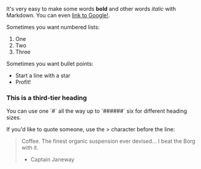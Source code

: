It's very easy to make some words **bold** and other words *italic* with Markdown. 
You can even [link to Google!](http://google.com).

Sometimes you want numbered lists:

1. One
2. Two
3. Three

Sometimes you want bullet points:

* Start a line with a star
* Profit!

### This is a third-tier heading

You can use one \`#\` all the way up to \`######\` six for different heading sizes.

If you'd like to quote someone, use the > character before the line:

> Coffee. The finest organic suspension ever devised... I beat the Borg with it.
> - Captain Janeway
